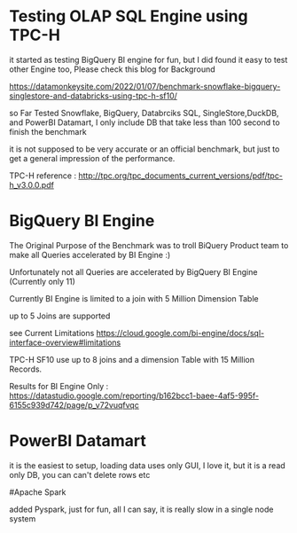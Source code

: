 # Testing OLAP SQL Engine using TPC-H

it started as testing BigQuery BI engine for fun, but I did found it easy to test other Engine too, Please check this blog for Background

https://datamonkeysite.com/2022/01/07/benchmark-snowflake-bigquery-singlestore-and-databricks-using-tpc-h-sf10/

so Far Tested Snowflake, BigQuery, Databrciks SQL, SingleStore,DuckDB, and PowerBI Datamart, I only include DB that take less than 100 second to finish the benchmark

it is not supposed to be very accurate or an official benchmark, but just to get a general impression of the performance.

TPC-H reference : http://tpc.org/tpc_documents_current_versions/pdf/tpc-h_v3.0.0.pdf



# BigQuery BI Engine


The Original Purpose of the Benchmark was to troll BiQuery Product team to make all Queries accelerated by BI Engine :)


Unfortunately not all Queries are accelerated by BigQuery BI Engine (Currently only 11)

Currently BI Engine is limited to a join with 5 Million Dimension Table

up to 5 Joins are supported

see Current Limitations
https://cloud.google.com/bi-engine/docs/sql-interface-overview#limitations

TPC-H SF10 use up to 8 joins and a dimension Table with 15 Million Records.

Results for BI Engine Only : https://datastudio.google.com/reporting/b162bcc1-baee-4af5-995f-6155c939d742/page/p_v72vuqfvqc


# PowerBI Datamart

it is the easiest to setup, loading data uses only GUI, I love it, but it is a read only DB, you can can't delete rows etc

#Apache Spark

added Pyspark, just for fun, all I can say, it is really slow in a single node system

